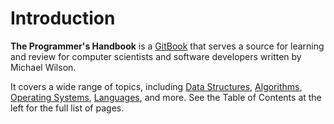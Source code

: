 # Introduction

**The Programmer's Handbook** is a [GitBook](https://www.gitbook.com/) that serves a source for learning and review for computer scientists and software developers written by Michael Wilson.

It covers a wide range of topics,  including [Data Structures](data-structures/intro.md), [Algorithms](algorithms/intro.md), [Operating Systems](operating-systems/intro.md), [Languages](computing-theory/intro.md), and more. See the Table of Contents at the left for the full list of pages.

